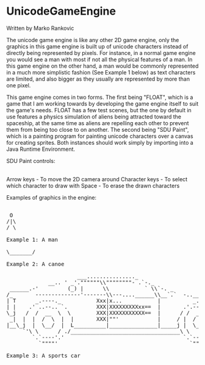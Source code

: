 # UnicodeGameEngine

Written by Marko Rankovic


The unicode game engine is like any other 2D game engine, only the graphics in this game engine is built up of unicode characters instead of directly being represented by pixels. For instance, in a normal game engine you would see a man with most if not all the physical features of a man. In this game engine on the other hand, a man would be commonly represented in a much more simplistic fashion (See Example 1 below) as text characters are limited, and also bigger as they usually are represented by more than one pixel.


This game engine comes in two forms. The first being "FLOAT", which is a game that I am working towards by developing the game engine itself to suit the game's needs. FLOAT has a few test scenes, but the one by default in use features a physics simulation of aliens being attracted toward the spaceship, at the same time as aliens are repelling each other to prevent them from being too close to on another. The second being "SDU Paint", which is a painting program for painting unicode characters over a canvas for creating sprites. Both instances should work simply by importing into a Java Runtime Environment.


SDU Paint controls:

<br> Arrow keys - To move the 2D camera around 
Character keys - To select which character to draw with
Space - To erase the drawn characters </br>




Examples of graphics in the engine:

<pre>

 O
/|\
/ \

Example 1: A man

\_______/

Example 2: A canoe 

                      ___..............._
             __.. ' _'.""""""\\""""""""- .`-._
 ______.-'         (_) |      \\           ` \\`-. _
/_       --------------'-------\\---....______\\__`.`  -..___
| T      _.----._           Xxx|x...           |          _.._`--. _
| |    .' ..--.. `.         XXX|XXXXXXXXXxx==  |       .'.---..`.     -._
\_j   /  /  __  \  \        XXX|XXXXXXXXXXX==  |      / /  __  \ \        `-.
 _|  |  |  /  \  |  |       XXX|""'            |     / |  /  \  | |          |
|__\_j  |  \__/  |  L__________|_______________|_____j |  \__/  | L__________J
     `'\ \      / ./__________________________________\ \      / /___________\
        `.`----'.'                                     `.`----'.'
          `""""'                                         `""""'
         
Example 3: A sports car

</pre>

